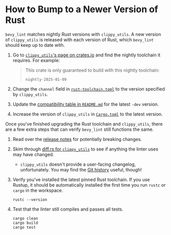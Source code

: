# How to Bump to a Newer Version of Rust

`bevy_lint` matches nightly Rust versions with `clippy_utils`. A new version of `clippy_utils` is released with each version of Rust, which `bevy_lint` should keep up to date with.

1. Go to [`clippy_utils`'s page on crates.io](https://crates.io/crates/clippy_utils) and find the nightly toolchain it requires. For example:

    > This crate is only guaranteed to build with this nightly toolchain:
    >
    > ```
    > nightly-2025-01-09
    > ```

2. Change the `channel` field in [`rust-toolchain.toml`](../../../rust-toolchain.toml) to the version specified by `clippy_utils`.
3. Update the [compatibility table in `README.md`](../../README.md#compatibility) for the latest `-dev` version.
4. Increase the version of `clippy_utils` in [`Cargo.toml`](../../Cargo.toml) to the latest version.

Once you've finished upgrading the Rust toolchain and `clippy_utils`, there are a few extra steps that can verify `bevy_lint` still functions the same.

1. Read over the [release notes](https://github.com/rust-lang/rust/releases) for potentially breaking changes.
2. Skim through [diff.rs for `clippy_utils`](https://diff.rs/clippy_utils) to see if anything the linter uses may have changed.
    - `clippy_utils` doesn't provide a user-facing changelog, unfortunately. You may find the [Git history](https://github.com/rust-lang/rust-clippy/commits/master/clippy_utils) useful, though!
3. Verify you've installed the latest pinned Rust toolchain. If you use Rustup, it should be automatically installed the first time you run `rustc` or `cargo` in the workspace.

    ```shell
    rustc --version
    ```

4. Test that the linter still compiles and passes all tests.

    ```shell
    cargo clean
    cargo build
    cargo test
    ```
